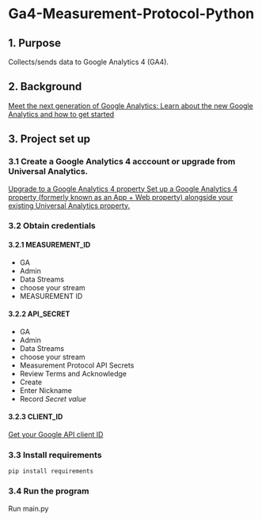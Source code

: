 # Ga4-Measurement-Protocol-Python

## 1. Purpose

Collects/sends data to Google Analytics 4 (GA4).


## 2. Background
[Meet the next generation of Google Analytics: Learn about the new Google Analytics and how to get started](https://support.google.com/analytics/answer/10089681)


## 3. Project set up

### 3.1 Create a Google Analytics 4 acccount or upgrade from Universal Analytics.


[Upgrade to a Google Analytics 4 property
Set up a Google Analytics 4 property (formerly known as an App + Web property) alongside your existing Universal Analytics property.](https://support.google.com/analytics/answer/9744165?hl=en)


### 3.2 Obtain credentials


#### 3.2.1 MEASUREMENT_ID

- GA
- Admin
- Data Streams
- choose your stream
- MEASUREMENT ID



#### 3.2.2 API_SECRET

- GA
- Admin
- Data Streams
- choose your stream
- Measurement Protocol API Secrets 
- Review Terms and Acknowledge
- Create
- Enter Nickname
- Record *Secret value*

#### 3.2.3 CLIENT_ID

[Get your Google API client ID](https://developers.google.com/identity/one-tap/web/guides/get-google-api-clientid)


### 3.3 Install requirements

```
pip install requirements
```


### 3.4 Run the program

Run main.py

